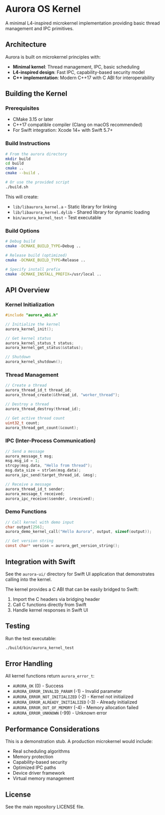 # Aurora OS Kernel

A minimal L4-inspired microkernel implementation providing basic thread management and IPC primitives.

## Architecture

Aurora is built on microkernel principles with:
- **Minimal kernel**: Thread management, IPC, basic scheduling
- **L4-inspired design**: Fast IPC, capability-based security model
- **C++ implementation**: Modern C++17 with C ABI for interoperability

## Building the Kernel

### Prerequisites

- CMake 3.15 or later
- C++17 compatible compiler (Clang on macOS recommended)
- For Swift integration: Xcode 14+ with Swift 5.7+

### Build Instructions

```bash
# From the aurora directory
mkdir build
cd build
cmake ..
cmake --build .

# Or use the provided script
./build.sh
```

This will create:
- `lib/libaurora_kernel.a` - Static library for linking
- `lib/libaurora_kernel.dylib` - Shared library for dynamic loading
- `bin/aurora_kernel_test` - Test executable

### Build Options

```bash
# Debug build
cmake -DCMAKE_BUILD_TYPE=Debug ..

# Release build (optimized)
cmake -DCMAKE_BUILD_TYPE=Release ..

# Specify install prefix
cmake -DCMAKE_INSTALL_PREFIX=/usr/local ..
```

## API Overview

### Kernel Initialization

```c
#include "aurora_abi.h"

// Initialize the kernel
aurora_kernel_init();

// Get kernel status
aurora_kernel_status_t status;
aurora_kernel_get_status(&status);

// Shutdown
aurora_kernel_shutdown();
```

### Thread Management

```c
// Create a thread
aurora_thread_id_t thread_id;
aurora_thread_create(&thread_id, "worker_thread");

// Destroy a thread
aurora_thread_destroy(thread_id);

// Get active thread count
uint32_t count;
aurora_thread_get_count(&count);
```

### IPC (Inter-Process Communication)

```c
// Send a message
aurora_message_t msg;
msg.msg_id = 1;
strcpy(msg.data, "Hello from thread");
msg.data_size = strlen(msg.data);
aurora_ipc_send(target_thread_id, &msg);

// Receive a message
aurora_thread_id_t sender;
aurora_message_t received;
aurora_ipc_receive(&sender, &received);
```

### Demo Functions

```c
// Call kernel with demo input
char output[256];
aurora_demo_kernel_call("Hello Aurora", output, sizeof(output));

// Get version string
const char* version = aurora_get_version_string();
```

## Integration with Swift

See the `aurora-ui/` directory for Swift UI application that demonstrates calling into the kernel.

The kernel provides a C ABI that can be easily bridged to Swift:

1. Import the C headers via bridging header
2. Call C functions directly from Swift
3. Handle kernel responses in Swift UI

## Testing

Run the test executable:

```bash
./build/bin/aurora_kernel_test
```

## Error Handling

All kernel functions return `aurora_error_t`:
- `AURORA_OK` (0) - Success
- `AURORA_ERROR_INVALID_PARAM` (-1) - Invalid parameter
- `AURORA_ERROR_NOT_INITIALIZED` (-2) - Kernel not initialized
- `AURORA_ERROR_ALREADY_INITIALIZED` (-3) - Already initialized
- `AURORA_ERROR_OUT_OF_MEMORY` (-4) - Memory allocation failed
- `AURORA_ERROR_UNKNOWN` (-99) - Unknown error

## Performance Considerations

This is a demonstration stub. A production microkernel would include:
- Real scheduling algorithms
- Memory protection
- Capability-based security
- Optimized IPC paths
- Device driver framework
- Virtual memory management

## License

See the main repository LICENSE file.
